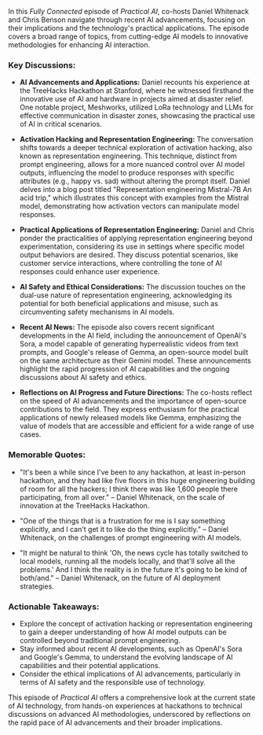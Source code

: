 In this *Fully Connected* episode of *Practical AI*, co-hosts Daniel Whitenack and Chris Benson navigate through recent AI advancements, focusing on their implications and the technology's practical applications. The episode covers a broad range of topics, from cutting-edge AI models to innovative methodologies for enhancing AI interaction.

### Key Discussions:

- **AI Advancements and Applications:** Daniel recounts his experience at the TreeHacks Hackathon at Stanford, where he witnessed firsthand the innovative use of AI and hardware in projects aimed at disaster relief. One notable project, Meshworks, utilized LoRa technology and LLMs for effective communication in disaster zones, showcasing the practical use of AI in critical scenarios.

- **Activation Hacking and Representation Engineering:** The conversation shifts towards a deeper technical exploration of activation hacking, also known as representation engineering. This technique, distinct from prompt engineering, allows for a more nuanced control over AI model outputs, influencing the model to produce responses with specific attributes (e.g., happy vs. sad) without altering the prompt itself. Daniel delves into a blog post titled "Representation engineering Mistral-7B An acid trip," which illustrates this concept with examples from the Mistral model, demonstrating how activation vectors can manipulate model responses.

- **Practical Applications of Representation Engineering:** Daniel and Chris ponder the practicalities of applying representation engineering beyond experimentation, considering its use in settings where specific model output behaviors are desired. They discuss potential scenarios, like customer service interactions, where controlling the tone of AI responses could enhance user experience.

- **AI Safety and Ethical Considerations:** The discussion touches on the dual-use nature of representation engineering, acknowledging its potential for both beneficial applications and misuse, such as circumventing safety mechanisms in AI models.

- **Recent AI News:** The episode also covers recent significant developments in the AI field, including the announcement of OpenAI's Sora, a model capable of generating hyperrealistic videos from text prompts, and Google's release of Gemma, an open-source model built on the same architecture as their Gemini model. These announcements highlight the rapid progression of AI capabilities and the ongoing discussions about AI safety and ethics.

- **Reflections on AI Progress and Future Directions:** The co-hosts reflect on the speed of AI advancements and the importance of open-source contributions to the field. They express enthusiasm for the practical applications of newly released models like Gemma, emphasizing the value of models that are accessible and efficient for a wide range of use cases.

### Memorable Quotes:

- "It's been a while since I've been to any hackathon, at least in-person hackathon, and they had like five floors in this huge engineering building of room for all the hackers; I think there was like 1,600 people there participating, from all over." – Daniel Whitenack, on the scale of innovation at the TreeHacks Hackathon.

- "One of the things that is a frustration for me is I say something explicitly, and I can't get it to like do the thing explicitly." – Daniel Whitenack, on the challenges of prompt engineering with AI models.

- "It might be natural to think 'Oh, the news cycle has totally switched to local models, running all the models locally, and that'll solve all the problems.' And I think the reality is in the future it's going to be kind of both/and." – Daniel Whitenack, on the future of AI deployment strategies.

### Actionable Takeaways:

- Explore the concept of activation hacking or representation engineering to gain a deeper understanding of how AI model outputs can be controlled beyond traditional prompt engineering.
- Stay informed about recent AI developments, such as OpenAI's Sora and Google's Gemma, to understand the evolving landscape of AI capabilities and their potential applications.
- Consider the ethical implications of AI advancements, particularly in terms of AI safety and the responsible use of technology.

This episode of *Practical AI* offers a comprehensive look at the current state of AI technology, from hands-on experiences at hackathons to technical discussions on advanced AI methodologies, underscored by reflections on the rapid pace of AI advancements and their broader implications.
